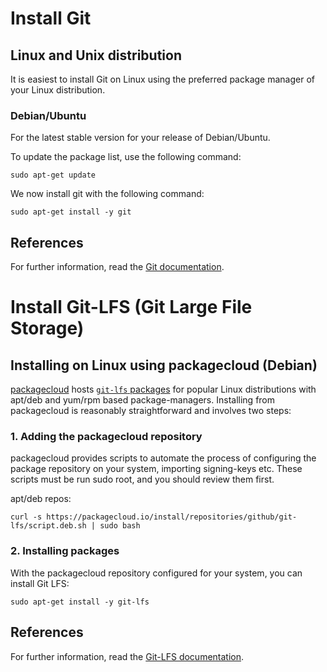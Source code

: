 # Install Git

## Linux and Unix distribution

It is easiest to install Git on Linux using the preferred package manager of your Linux distribution.

### Debian/Ubuntu

For the latest stable version for your release of Debian/Ubuntu.

To update the package list, use the following command:
```
sudo apt-get update
```

We now install git with the following command:
```
sudo apt-get install -y git
```

## References

For further information, read the [Git documentation](https://git-scm.com/downloads).


# Install Git-LFS (Git Large File Storage)

## Installing on Linux using packagecloud (Debian)

[packagecloud](https://packagecloud.io) hosts [`git-lfs` packages](https://packagecloud.io/github/git-lfs) for popular Linux distributions with apt/deb and yum/rpm based package-managers.  Installing from packagecloud is reasonably straightforward and involves two steps:

### 1. Adding the packagecloud repository

packagecloud provides scripts to automate the process of configuring the package repository on your system, importing signing-keys etc.
These scripts must be run sudo root, and you should review them first.

apt/deb repos:
```
curl -s https://packagecloud.io/install/repositories/github/git-lfs/script.deb.sh | sudo bash
```

### 2. Installing packages

With the packagecloud repository configured for your system, you can install Git LFS:

```
sudo apt-get install -y git-lfs
```

## References

For further information, read the [Git-LFS documentation](https://github.com/git-lfs/git-lfs/blob/main/INSTALLING.md).

